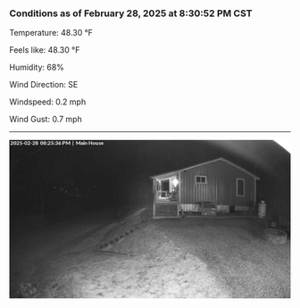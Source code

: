 ### Conditions as of February 28, 2025 at 8:30:52 PM CST 

Temperature: 48.30 &deg;F

Feels like: 48.30 &deg;F

Humidity: 68%

Wind Direction: SE

Windspeed: 0.2 mph

Wind Gust: 0.7 mph

---

<img src="./images/latest.jpeg"/>

